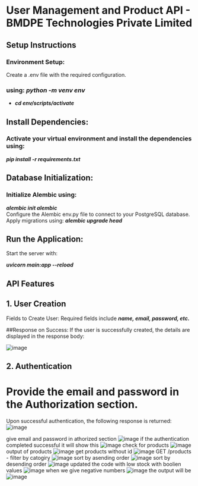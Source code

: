 
# User Management and Product API - BMDPE Technologies Private Limited

## Setup Instructions

### Environment Setup:

Create a .env file with the required configuration.

### using:  ***python -m venv env*** 

- ***cd env/scripts/activate***


## Install Dependencies:
### Activate your virtual environment and install the dependencies using:

***pip install -r requirements.txt***
## Database Initialization:

### Initialize Alembic using:

***alembic init alembic***  
Configure the Alembic env.py file to connect to your PostgreSQL database.
Apply migrations using:
***alembic upgrade head***
## Run the Application:
Start the server with:

***uvicorn main:app --reload***

## API Features
## 1. User Creation
Fields to Create User:
Required fields include ***name, email, password, etc.***

##Response on Success:
If the user is successfully created, the details are displayed in the response body:


![image](https://github.com/user-attachments/assets/b6c3c992-abd7-497f-990b-7c36fdc2980e)

## 2. Authentication
# Provide the email and password in the Authorization section.

Upon successful authentication, the following response is returned:
![image](https://github.com/user-attachments/assets/03709fec-e3cb-4028-b462-19c257ba822e)

give email and password in athorized section 
![image](https://github.com/user-attachments/assets/f25504c0-0246-473a-81be-2279638a91de)
if the authentication completed successful it will show this
![image](https://github.com/user-attachments/assets/fa733e04-68ed-4f68-84be-6022ccab3be9)
check for products
![image](https://github.com/user-attachments/assets/d153f83b-5eb7-4068-81d4-7deb7b6dd21b)
output of products
![image](https://github.com/user-attachments/assets/2adac5ef-0e1e-480b-81ff-12036722b327)
get products without id
![image](https://github.com/user-attachments/assets/23580dd3-7038-4e8e-bb01-ceadf1a7481e)
GET /products - filter by catogiry
![image](https://github.com/user-attachments/assets/276eed0b-76c3-4397-b8a4-75c1cf22c3a9)
sort by asending order
![image](https://github.com/user-attachments/assets/bf3ee5b9-d3b0-450b-983d-7e9083f0c5c4)
sort by desending order
![image](https://github.com/user-attachments/assets/87ad9b12-9e29-43fb-baa1-aff7a0e87f0f)
updated the code with low stock with boolien values
![image](https://github.com/user-attachments/assets/286cd77a-6528-4fa4-b9c6-365800a780ec)
when we give negative numbers 
![image](https://github.com/user-attachments/assets/50dec96c-9f41-420a-ad0d-f4f3615e18f7)
the output will be 
![image](https://github.com/user-attachments/assets/6b7bde1a-1a08-473f-8605-0a017502124e)













